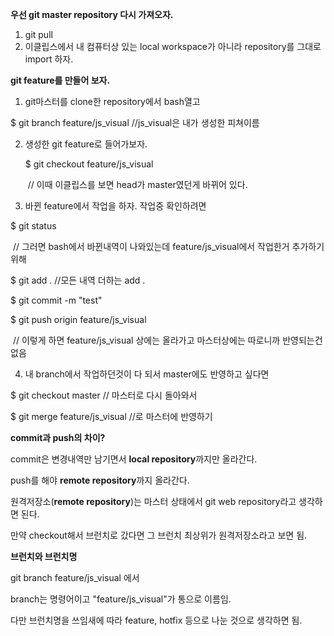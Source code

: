 **우선 git master repository 다시 가져오자.**

1.  git pull 
2. 이클립스에서 내 컴퓨터상 있는 local workspace가 아니라 repository를 그대로 import 하자.



**git feature를 만들어 보자.**

1.  git마스터를 clone한 repository에서 bash열고

   $ git branch feature/js_visual  //js_visual은 내가 생성한 피쳐이름



2. 생성한 git feature로 들어가보자.

   $ git checkout feature/js_visual
   
   ​	// 이때 이클립스를 보면 head가 master였던게 바뀌어 있다.
   
   
   
3.  바뀐 feature에서 작업을 하자. 작업중 확인하려면

   $ git status

   ​	// 그러면 bash에서 바뀐내역이 나와있는데 feature/js_visual에서 작업한거 추가하기 위해

   $ git add .    //모든 내역 더하는 add .

   $ git commit -m "test"

   $ git push origin feature/js_visual

   ​	// 이렇게 하면 feature/js_visual 상에는 올라가고 마스터상에는 따로니까 반영되는건 없음

   

4.  내 branch에서 작업하던것이 다 되서 master에도 반영하고 싶다면

   $ git checkout master // 마스터로 다시 돌아와서

   $ git merge feature/js_visual //로 마스터에 반영하기



**commit과 push의 차이?**

commit은 변경내역만 남기면서 **local repository**까지만 올라간다.

push를 해야 **remote repository**까지 올라간다.

원격저장소(**remote repository**)는 마스터 상태에서 git web repository라고 생각하면 된다.

만약 checkout해서 브런치로 갔다면 그 브런치 최상위가 원격저장소라고 보면 됨.



**브런치와 브런치명**

git branch feature/js_visual 에서

branch는 명령어이고 "feature/js_visual"가 통으로 이름임.

다만 브런치명을 쓰임새에 따라 feature, hotfix 등으로 나눈 것으로 생각하면 됨.